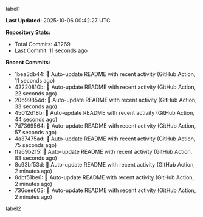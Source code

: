 
label1 
<!-- ACTIVITY_START -->
**Last Updated:** 2025-10-06 00:42:27 UTC

**Repository Stats:**
- Total Commits: 43269
- Last Commit: 11 seconds ago

**Recent Commits:**
- 1bea3db44: 🤖 Auto-update README with recent activity (GitHub Action, 11 seconds ago)
- 42220810b: 🤖 Auto-update README with recent activity (GitHub Action, 22 seconds ago)
- 20b99854d: 🤖 Auto-update README with recent activity (GitHub Action, 33 seconds ago)
- 45012d18b: 🤖 Auto-update README with recent activity (GitHub Action, 44 seconds ago)
- 7d7369564: 🤖 Auto-update README with recent activity (GitHub Action, 57 seconds ago)
- 4a37475ad: 🤖 Auto-update README with recent activity (GitHub Action, 75 seconds ago)
- ffa69b215: 🤖 Auto-update README with recent activity (GitHub Action, 83 seconds ago)
- 8c93bf53d: 🤖 Auto-update README with recent activity (GitHub Action, 2 minutes ago)
- 8dbf51be6: 🤖 Auto-update README with recent activity (GitHub Action, 2 minutes ago)
- 736cee603: 🤖 Auto-update README with recent activity (GitHub Action, 2 minutes ago)
<!-- ACTIVITY_END -->

label2

